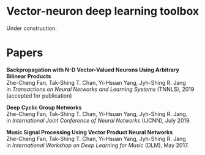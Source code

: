 # Vector-neuron deep learning toolbox
Under construction.



# Papers

**Backpropagation with N-D Vector-Valued Neurons Using Arbitrary Bilinear Products**  
Zhe-Cheng Fan, Tak-Shing T. Chan, Yi-Hsuan Yang, Jyh-Shing R. Jang  
in *Transactions on Neural Networks and Learning Systems* (TNNLS), 2019 (accepted for publication)  

**Deep Cyclic Group Networks**  
Zhe-Cheng Fan, Tak-Shing T. Chan, Yi-Hsuan Yang, Jyh-Shing R. Jang,  
in *International Joint Conference of Neural Networks* (IJCNN), July 2019.  

**Music Signal Processing Using Vector Product Neural Networks**  
Zhe-Cheng Fan, Tak-Shing T. Chan, Yi-Hsuan Yang, Jyh-Shing R. Jang  
in *International Workshop on Deep Learning for Music* (DLM), May 2017.  

